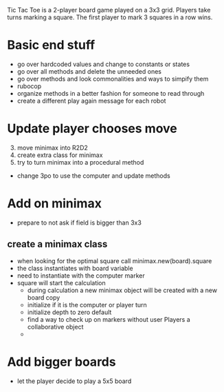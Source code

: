 Tic Tac Toe is a 2-player board game played on a 3x3 grid. Players take turns
marking a square. The first player to mark 3 squares in a row wins.

# Basic end stuff
- go over hardcoded values and change to constants or states
- go over all methods and delete the unneeded ones
- go over methods and look commonalities and ways to simpify them
- rubocop
- organize methods in a better fashion for someone to read through
- create a different play again message for each robot

# Update player chooses move
3. move minimax into R2D2
4. create extra class for minimax
5. try to turn minimax into a procedural method
- change 3po to use the computer and update methods

# Add on minimax
- prepare to not ask if field is bigger than 3x3


## create a minimax class
- when looking for the optimal square call minimax.new(board).square
- the class instantiates with board variable 
- need to instantiate with the computer marker
- square will start the calculation
  - during calculation a new minimax object will be created with a new board
    copy
  - initialize if it is the computer or player turn
  - initialize depth to zero default
  - find a way to check up on markers without user Players a collaborative
    object
  - 

# Add bigger boards
- let the player decide to play a 5x5 board

